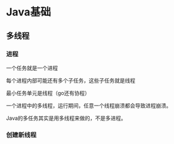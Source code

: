 # Java基础

## 多线程

### 进程

一个任务就是一个进程

每个进程内部可能还有多个子任务，这些子任务就是线程

最小任务单元是线程（go还有协程）

一个进程中的多线程，运行期间，任意一个线程崩溃都会导致进程崩溃。

Java的多任务其实是用多线程来做的，不是多进程。

### 创建新线程

